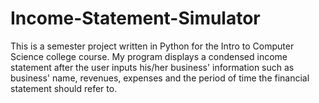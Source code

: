 # Income-Statement-Simulator

This is a semester project written in Python for the Intro to Computer Science college course. My program displays a condensed income statement after the user inputs his/her business' information such as business' name, revenues, expenses and the period of time the financial statement should refer to. 
